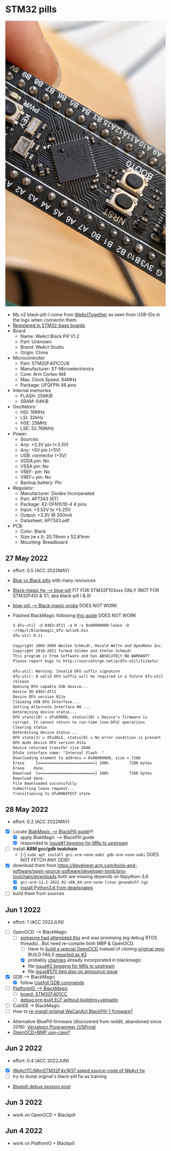 # STM32 pills

![BlackPill-WeAct-v1.2](../attachments/BlackPill-WeAct-v1.2.png)
- My x2 black-pill-I come from [WeActTogether](https://github.com/WeActTC/MiniSTM32F4x1)
  as seen from USB-IDs in the logs when connectin them.
- [Registered in STM32-base boards](https://stm32-base.org/boards/STM32F401CCU6-WeAct-Black-Pill-V1.2.html)
- Board
  - Name: WeAct Black Pill V1.2
  - Part: Unknown
  - Brand: WeAct Studio
  - Origin: China
- Microcontroller
  - Part: STM32F401CCU6
  - Manufacturer: ST-Microelectronics
  - Core: Arm Cortex-M4
  - Max. Clock Speed: 84MHz
  - Package: UFQFPN 48 pins
- Internal memories
  - FLASH: 256KiB
  - SRAM: 64KiB
- Oscillators:
  - HSI: 16MHz
  - LSI: 32kHz
  - HSE: 25MHz
  - LSE: 32.768kHz
- Power:
  - Sources:
  - Any: +3.3V pin (+3.3V)
  - Any: +5V pin (+5V)
  - USB: connector (+5V)
  - VDDA pin: No
  - VSSA pin: No
  - VREF- pin: No
  - VREF+ pin: No
  - Backup battery: Pin
- Regulator:
  - Manufacturer: Diodes Incorporated
  - Part: AP7343 (6T)
  - Package: X2-DFN1010-4 4 pins
  - Input: +3.52V to +5.25V
  - Output: +3.3V @ 300mA
  - Datasheet: AP7343.pdf
- PCB:
  - Color: Black
  - Size (w x l): 20.78mm x 52.81mm
  - Mounting: Breadboard

## 27 May 2022

- effort: 0.5 (ACC 2022MAY)
- [Blue vs Black pills](https://hackaday.com/2021/01/20/blue-pill-vs-black-pill-transitioning-from-stm32f103-to-stm32f411/)
  with many resources
- [Black-magic fw --> blue-pill](https://satoshinm.github.io/blog/171223_jtagswdpillblink_jtagswd_debugging_via_black_magic_probe_on_an_stm32_blue_pill_and_blinking_a_led_using_stm32cubemx_libopencm3_and_bare_metal_c.html)
 FIT FOR STM32F103xxx ONLY (NOT FOR STM32F4(0 & 1)1, aka black-pill I & II)
- [blue-pill --> Black-magic probe](https://paramaggarwal.medium.com/converting-an-stm32f103-board-to-a-black-magic-probe-c013cf2cc38c)
  DOES NOT WORK
- Flashed BlackMagic following [this guide](https://acassis.wordpress.com/2020/06/07/flashing-the-blackpill-on-linux-using-dfu-util/)
  DOES NOT WORK

  ```logs
  $ dfu-util -d 0483:df11 -a 0 -s 0x08000000:leave -D ~/tmp/t/blackmagic_dfu-swlink.bin
  dfu-util 0.11

  Copyright 2005-2009 Weston Schmidt, Harald Welte and OpenMoko Inc.
  Copyright 2010-2021 Tormod Volden and Stefan Schmidt
  This program is Free Software and has ABSOLUTELY NO WARRANTY
  Please report bugs to http://sourceforge.net/p/dfu-util/tickets/

  dfu-util: Warning: Invalid DFU suffix signature
  dfu-util: A valid DFU suffix will be required in a future dfu-util release
  Opening DFU capable USB device...
  Device ID 0483:df11
  Device DFU version 011a
  Claiming USB DFU Interface...
  Setting Alternate Interface #0 ...
  Determining device status...
  DFU state(10) = dfuERROR, status(10) = Device's firmware is corrupt. It cannot return to run-time (non-DFU) operations
  Clearing status
  Determining device status...
  DFU state(2) = dfuIDLE, status(0) = No error condition is present
  DFU mode device DFU version 011a
  Device returned transfer size 2048
  DfuSe interface name: "Internal Flash  "
  Downloading element to address = 0x08000000, size = 7280
  Erase   	[=========================] 100%         7280 bytes
  Erase    done.
  Download	[=========================] 100%         7280 bytes
  Download done.
  File downloaded successfully
  Submitting leave request...
  Transitioning to dfuMANIFEST state
  ```

## 28 May 2022

- effort: 0.2 (ACC 2022MAY)
- [x] Locate [BlakMagic --> BlackPill guide](https://github.com/koendv/blackmagic-blackpill/blob/main/README_DEVELOPER.md)!!!
  - [x] apply BlakMagic --> BlackPill guide
  - [x] responded to [issue#1  begging for MRs to upstream](https://github.com/koendv/blackmagic-blackpill/issues/1#issuecomment-1143968448)
- [ ] install **ARM gcc/gdb toolchain**
  - [-] `sudo apt install gcc-arm-none-eabi gdb-arm-none-eabi`
    DOES NOT FETCH ANY GDB!!
- [x] download them from https://developer.arm.com/tools-and-software/open-source-software/developer-tools/gnu-toolchain/downloads
  both are missing depends on libpython-3.6
  - [x] `gcc-arm-11.2-2022.02-x86_64-arm-none-linux-gnueabihf.tgz`
  - [x] [install Python3.6 from deadsnakes](https://unix.stackexchange.com/a/188819/156357)
- [ ] build them from sources

## Jun 1 2022

- effort: 1 (ACC 2022JUN)
- [ ] OpenOCD --> BlackMagic
  - [ ] [someone had attempted this](https://github.com/blackmagic-debug/blackmagic/issues/570)
    and was promising (eg debug RTOS threads)...But need re-compile both MBP & OpenOCD.
    - [ ] Have to [build a special OpenOCD](https://github.com/walmis/openocd-blackmagic/)
      instead of cloning [original repo](https://review.openocd.org/q/blackmagic)
      BUILD FAILS [reported as #3](https://github.com/walmis/openocd-blackmagic/issues/3)
    - [x] probably [changes](https://github.com/walmis/blackmagic) already incorporated in blackmagic
    - file [issue#2 begging for MRs to upstream](https://github.com/walmis/openocd-blackmagic/issues/2)
    - file [issue#570 beg also on announce issue](https://github.com/blackmagic-debug/blackmagic/issues/570#issuecomment-1145722893)
- [x] GDB --> BlackMagic
  - [x] follow [Usefull GDB commands](https://github.com/blackmagic-debug/blackmagic/wiki/Useful-GDB-commands)
- [ ] [PlatformIO --> BlackMagic](https://docs.platformio.org/en/stable/plus/debug-tools/blackmagic.html)
  - [ ] [board: STM32F401CC](https://docs.platformio.org/en/stable/boards/ststm32/genericSTM32F401CC.html)
  - [ ] [debug pre-built ELF without building+uploadin](https://community.platformio.org/t/attach-debugger-to-running-program-without-reset/18285)
- [ ] CubIDE -> BlackMagic
- [ ] How to [re-install original WeCanAct BlackPill-1 firmware?](https://github.com/WeActTC/MiniSTM32F4x1/issues/8#issuecomment-627926032)
- Alternative BluePill firmware (discovered from reddit, abandoned since 2016):
  [Versaloon Programmer (VSProg)](https://github.com/zoobab/versaloon)
- [OpenOCD+BMP use-case?](https://www.google.com/search?client=firefox-b-d&q=openocd+black-magic)

## Jun 2 2022

- effort: 0.4 (ACC 2022JUN)
- [x] [WeActTC/MiniSTM32F4x1#37 asked source-code of WeAct fw](https://github.com/WeActTC/MiniSTM32F4x1/issues/37)
- [ ] try to dump orginal's black-pill fw as training
- [Bluepill debug session post](https://devzone.nordicsemi.com/nordic/nordic-blog/b/blog/posts/flashing-and-debugging-nrf5152-with-a-cheap-blackm)

## Jun 3 2022

- work on OpenOCD + Blackpill

## Jun 4 2022

- work on PlatfomIO + Blackpill
